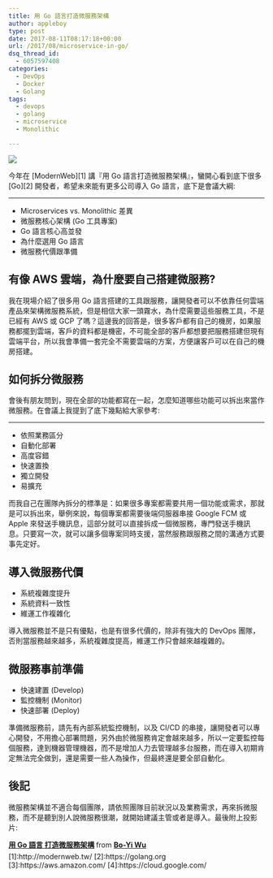 ```yaml
---
title: 用 Go 語言打造微服務架構
author: appleboy
type: post
date: 2017-08-11T08:17:18+00:00
url: /2017/08/microservice-in-go/
dsq_thread_id:
  - 6057597408
categories:
  - DevOps
  - Docker
  - Golang
tags:
  - devops
  - golang
  - microservice
  - Monolithic

---
```

[![][1]][1]

今年在 \[ModernWeb\]\[1\] 講『用 Go 語言打造微服務架構』，蠻開心看到底下很多 \[Go\]\[2\] 開發者，希望未來能有更多公司導入 Go 語言，底下是會議大綱:

* * *

  * Microservices vs. Monolithic 差異
  * 微服務核心架構 (Go 工具專案)
  * Go 語言核心高並發
  * 為什麼選用 Go 語言
  * 微服務代價跟準備

<!--more-->

## 有像 AWS 雲端，為什麼要自己搭建微服務?

我在現場介紹了很多用 Go 語言搭建的工具跟服務，讓開發者可以不依靠任何雲端產品來架構微服務系統，但是相信大家一頭霧水，為什麼需要這些服務工具，不是已經有 AWS 或 GCP 了嗎？這邊我的回答是，很多客戶都有自己的機房，如果服務都擺到雲端，客戶的資料都是機密，不可能全部的客戶都想要把服務搭建但現有雲端平台，所以我會準備一套完全不需要雲端的方案，方便讓客戶可以在自己的機房搭建。

## 如何拆分微服務

會後有朋友問到，現在全部的功能都寫在一起，怎麼知道哪些功能可以拆出來當作微服務。在會議上我提到了底下幾點給大家參考:

* * *

  * 依照業務區分 
  * 自動化部署
  * 高度容錯
  * 快速置換
  * 獨立開發
  * 易擴充

而我自己在團隊內拆分的標準是：如果很多專案都需要共用一個功能或需求，那就是可以拆出來，舉例來說，每個專案都需要後端伺服器串接 Google FCM 或 Apple 來發送手機訊息，這部分就可以直接拆成一個微服務，專門發送手機訊息。只要寫一次，就可以讓多個專案同時支援，當然服務跟服務之間的溝通方式要事先定好。

## 導入微服務代價

  * 系統複雜度提升
  * 系統資料一致性
  * 維運工作複雜化

導入微服務並不是只有優點，也是有很多代價的，除非有強大的 DevOps 團隊，否則當服務越來越多，系統複雜度提高，維運工作只會越來越複雜的。

## 微服務事前準備

  * 快速建置 (Develop)
  * 監控機制 (Monitor)
  * 快速部署 (Deploy)

準備微服務前，請先有內部系統監控機制，以及 CI/CD 的串接，讓開發者可以專心開發，不用擔心部署問題，另外由於微服務肯定會越來越多，所以一定要監控每個服務，達到機器管理機器，而不是增加人力去管理越多台服務，而在導入初期肯定無法完全做到，還是需要一些人為操作，但最終還是要全部自動化。

## 後記

微服務架構並不適合每個團隊，請依照團隊目前狀況以及業務需求，再來拆微服務，而不是聽到別人說微服務很潮，就開始建議主管或者是導入。最後附上投影片:

<div style="margin-bottom:5px">
  <strong> <a href="//www.slideshare.net/appleboy/go-78757166" title="用 Go 語言 打造微服務架構" target="_blank">用 Go 語言 打造微服務架構</a> </strong> from <strong><a href="https://www.slideshare.net/appleboy" target="_blank">Bo-Yi Wu</a></strong>
</div> [1]:http://modernweb.tw/ [2]:https://golang.org [3]:https://aws.amazon.com/ [4]:https://cloud.google.com/

 [1]: https://lh3.googleusercontent.com/jsocHCR9A9yEfDVUTrU0m42_aHhTEVDGW5p5PsQSx7GSlkt3gLjohfXH3S7P7p982332ruU_e-EtW0LwmiuZjvN65VIcyME-zE35C6EM0IV1nqY6KoNw3dwW2djjid3F-T5YgnJothA=w1920-h1080